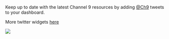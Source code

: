 Keep up to date with the latest Channel 9 resources by adding [@Ch9](https://twitter.com/Ch9) tweets to your dashboard.

More twitter widgets [here](https://marketplace.visualstudio.com/search?term=trevellick&target=VSTS&category=All%20categories&sortBy=Downloads)

![](https://github.com/GregTrevellick/VsixTwitterWidget/blob/master/Src/@Ch9/artefacts/Screenshot.png?raw=true)